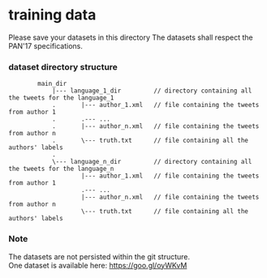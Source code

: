 # training data

Please save your datasets in this directory 
The datasets shall respect the PAN'17 specifications.

### dataset directory structure
            main_dir
                |--- language_1_dir         // directory containing all the tweets for the language_1 
                .       |--- author_1.xml   // file containing the tweets from author 1
                .       .--- ...
                .       |--- author_n.xml   // file containing the tweets from author n
                .       \--- truth.txt      // file containing all the authors' labels
                .
                \--- language_n_dir         // directory containing all the tweets for the language_n 
                        |--- author_1.xml   // file containing the tweets from author 1
                        .--- ...
                        |--- author_n.xml   // file containing the tweets from author n
                        \--- truth.txt      // file containing all the authors' labels

### Note
The datasets are not persisted within the git structure.\
One dataset is available here: https://goo.gl/oyWKvM
